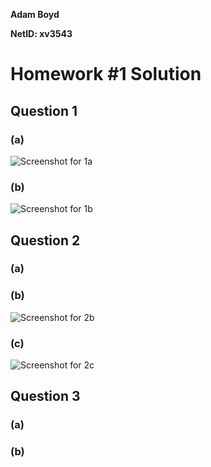 **Adam Boyd**

**NetID: xv3543**

# Homework #1 Solution

## Question 1

### (a)
![Screenshot for 1a](https://github.com/CSUEB-DrB-CS/assignment-phoenix239/blob/master/images/Git01.JPG)

### (b)
![Screenshot for 1b](https://github.com/CSUEB-DrB-CS/assignment-phoenix239/blob/master/images/Git02.JPG)

## Question 2

### (a)

### (b)
![Screenshot for 2b](https://github.com/CSUEB-DrB-CS/assignment-phoenix239/blob/master/images/Git03.JPG)


### (c)
![Screenshot for 2c](https://github.com/CSUEB-DrB-CS/assignment-phoenix239/blob/master/images/Git04.JPG)

## Question 3

### (a)

### (b)

